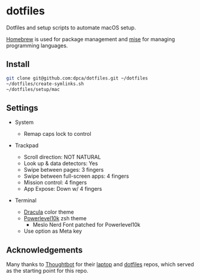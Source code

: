 # dotfiles

Dotfiles and setup scripts to automate macOS setup.

[Homebrew](https://brew.sh/) is used for package management and
[mise](https://mise.jdx.dev/) for managing programming languages.

## Install

```bash
git clone git@github.com:dpca/dotfiles.git ~/dotfiles
~/dotfiles/create-symlinks.sh
~/dotfiles/setup/mac
```

## Settings

* System
  * Remap caps lock to control

* Trackpad
  * Scroll direction: NOT NATURAL
  * Look up & data detectors: Yes
  * Swipe between pages: 3 fingers
  * Swipe between full-screen apps: 4 fingers
  * Mission control: 4 fingers
  * App Expose: Down w/ 4 fingers

* Terminal
  * [Dracula](https://draculatheme.com/) color theme
  * [Powerlevel10k](https://github.com/romkatv/powerlevel10k) zsh theme
    * Meslo Nerd Font patched for Powerlevel10k
  * Use option as Meta key

## Acknowledgements

Many thanks to [Thoughtbot](https://thoughtbot.com/) for their
[laptop](https://github.com/thoughtbot/laptop) and
[dotfiles](https://github.com/thoughtbot/dotfiles) repos, which served as the
starting point for this repo.
